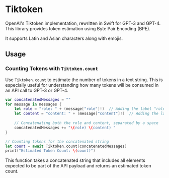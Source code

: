 # Tiktoken

OpenAI's Tiktoken implementation, rewritten in Swift for GPT-3 and GPT-4. This library provides token estimation using Byte Pair Encoding (BPE).

It supports Latin and Asian characters along with emojis.

## Usage

### Counting Tokens with `Tiktoken.count`

Use `Tiktoken.count` to estimate the number of tokens in a text string. This is especially useful for understanding how many tokens will be consumed in an API call to GPT-3 or GPT-4.

```swift
var concatenatedMessages = ""
for message in messages {
    let role = "role: " + (message["role"]!)  // Adding the label "role" followed by a space
    let content = "content: " + (message["content"]!)  // Adding the label "content" followed by a space
    
    // Concatenating both the role and content, separated by a space
    concatenatedMessages += "\(role) \(content) "
}

// Counting tokens for the concatenated string
let count = await Tiktoken.count(concatenatedMessages)
print("Estimated Token Count: \(count)")
```

This function takes a concatenated string that includes all elements expected to be part of the API payload and returns an estimated token count.
